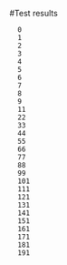 #Test results 

      0
      1
      2
      3
      4
      5
      6
      7
      8
      9
      11
      22
      33
      44
      55
      66
      77
      88
      99
      101
      111
      121
      131
      141
      151
      161
      171
      181
      191
